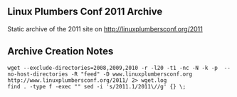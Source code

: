 Linux Plumbers Conf 2011 Archive
--------------------------------

Static archive of the 2011 site on http://linuxplumbersconf.org/2011

Archive Creation Notes
----------------------
    wget --exclude-directories=2008,2009,2010 -r -l20 -t1 -nc -N -k -p  --no-host-directories -R "feed" -D www.linuxplumbersconf.org http://www.linuxplumbersconf.org/2011/ 2> wget.log
    find . -type f -exec "" sed -i 's/2011.1/2011\//g' {} \;

